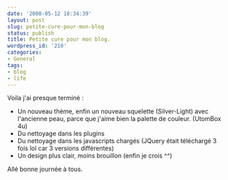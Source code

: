 ```yaml
---
date: '2008-05-12 18:34:39'
layout: post
slug: petite-cure-pour-mon-blog
status: publish
title: Petite cure pour mon blog.
wordpress_id: '210'
categories:
- General
tags:
- blog
- life
---
```


Voila j'ai presque terminé :


  * Un nouveau thème, enfin un nouveau squelette (Silver-Light) avec l'ancienne peau, parce que j'aime bien la palette de couleur. (UtomBox 4u)
  * Du nettoyage dans les plugins
  * Du nettoyage dans les javascripts chargés (JQuery était téléchargé 3 fois lol car 3 versions différentes)
  * Un design plus clair, moins brouillon (enfin je crois ^^)

Allé bonne journée à tous.

